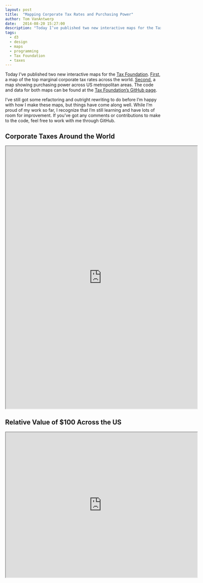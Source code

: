 ```yaml
---
layout: post
title:  "Mapping Corporate Tax Rates and Purchasing Power"
author: Tom VanAntwerp
date:   2014-08-20 15:27:00
description: "Today I’ve published two new interactive maps for the Tax Foundation. First, a map of the top marginal corporate tax rates across the world. Second, a map showing purchasing power across US metropolitan areas. The code and data for both maps can be found at the Tax Foundation’s GitHub page."
tags:
  - d3
  - design
  - maps
  - programming
  - Tax Foundation
  - taxes
---
```


Today I’ve published two new interactive maps for the [Tax Foundation](http://taxfoundation.org/). [First](http://taxfoundation.org/blog/map-united-states-has-one-highest-corporate-tax-rates-world), a map of the top marginal corporate tax rates across the world. [Second](http://taxfoundation.org/blog/real-value-100-metropolitan-areas), a map showing purchasing power across US metropolitan areas. The code and data for both maps can be found at the [Tax Foundation’s GitHub page](https://github.com/TaxFoundation).

I’ve still got some refactoring and outright rewriting to do before I’m happy with how I make these maps, but things have come along well. While I’m proud of my work so far, I recognize that I’m still learning and have lots of room for improvement. If you’ve got any comments or contributions to make to the code, feel free to work with me through GitHub.

## Corporate Taxes Around the World

<iframe height="850px" src="http://static.taxfoundation.org/world-corporate-tax-rates/index.html" width="620px"></iframe>

## Relative Value of $100 Across the US

<iframe height="470px" src="http://static.taxfoundation.org/realPurchasingPower/index.html" width="620px"></iframe>
